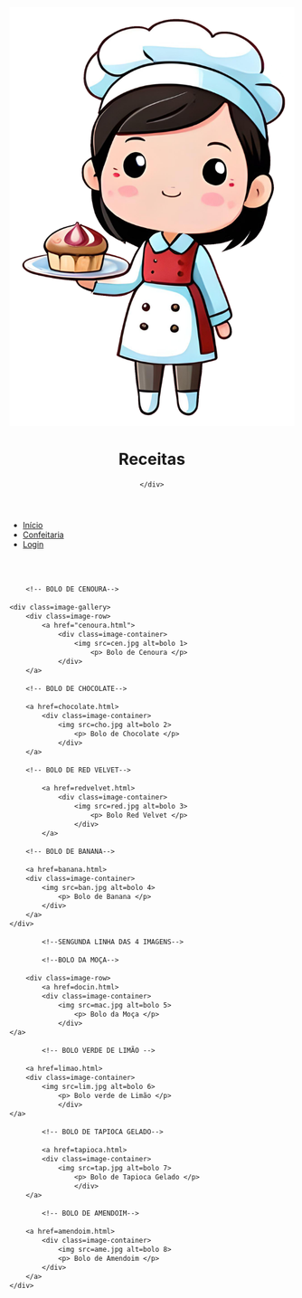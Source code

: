 <html>
<head>
<title> Bolo </title>

<link rel="stylesheet" href="pot.css">



</head>
<body>
<header>

<a href=site.html>
		<img src=bolo.jpg>
		</a>
			<div class=logo>
				<h1> Receitas </h1>
	
	
	</div>
</header>
<nav class=navbar>
	<ul>
		<li><a href=site.html>Início</a></li>
		<li><a href=conf.html>Confeitaria</a></li>
		<li><a href=login.html>Login</a></li>
	</ul>
</nav>



<br><br>
	<!--PRIMEIRA LINHA DAS 4 IMAGENS-->
	
		<!-- BOLO DE CENOURA-->

	<div class=image-gallery>
		<div class=image-row>
			<a href="cenoura.html">
				<div class=image-container>
					<img src=cen.jpg alt=bolo 1>
						<p> Bolo de Cenoura </p>
				</div>
		</a>	
	
		<!-- BOLO DE CHOCOLATE-->
	
		<a href=chocolate.html>
			<div class=image-container>
				<img src=cho.jpg alt=bolo 2>
					<p> Bolo de Chocolate </p>
				</div>
		</a>

		<!-- BOLO DE RED VELVET-->
		
			<a href=redvelvet.html>
				<div class=image-container>
					<img src=red.jpg alt=bolo 3>
						<p> Bolo Red Velvet </p>
					</div>
			</a>
		
		<!-- BOLO DE BANANA-->
	
		<a href=banana.html>
		<div class=image-container>
			<img src=ban.jpg alt=bolo 4>
				<p> Bolo de Banana </p>
			</div>
		</a>
	</div>
	
			<!--SENGUNDA LINHA DAS 4 IMAGENS-->
	
			<!--BOLO DA MOÇA-->
		
		<div class=image-row>
			<a href=docin.html>
			<div class=image-container>
				<img src=mac.jpg alt=bolo 5>
					<p> Bolo da Moça </p>
				</div>
	</a>	
	
			<!-- BOLO VERDE DE LIMÃO -->
	
		<a href=limao.html>
		<div class=image-container>
			<img src=lim.jpg alt=bolo 6>
				<p> Bolo verde de Limão </p>
				</div>
	</a>

			<!-- BOLO DE TAPIOCA GELADO-->
		
			<a href=tapioca.html>
			<div class=image-container>
				<img src=tap.jpg alt=bolo 7>
					<p> Bolo de Tapioca Gelado </p>
					</div>
		</a>
		
			<!-- BOLO DE AMENDOIM-->
	
		<a href=amendoim.html>
			<div class=image-container>
				<img src=ame.jpg alt=bolo 8>
				<p> Bolo de Amendoim </p>
			</div>
		</a>
	</div>		
</div>












<br><br><br><br><br><br><br><br><br><br><br><br><br><br><br><br><br><br><br>

<footer class=cu>

</footer>



</body>
</html>
